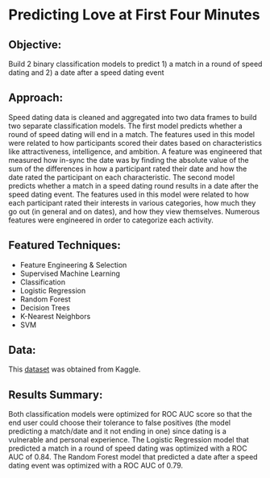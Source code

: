 # Predicting Love at First Four Minutes

## **Objective:**
Build 2 binary classification models to predict 1) a match in a round of speed dating
and 2) a date after a speed dating event

## **Approach:**
Speed dating data is cleaned and aggregated into two data frames to build two separate classification models. The first model predicts whether a round of speed dating will end in a match. The features used in this model were related to how participants scored their dates based on characteristics like attractiveness, intelligence, and ambition. A feature was engineered that measured how in-sync the date was by finding the absolute value of the sum of the differences in how a participant rated their date and how the date rated the participant on each characteristic.  The second model predicts whether a match in a speed dating round results in a date after the speed dating event. The features used in this model were related to how each participant rated their interests in various categories, how much they go out (in general and on dates), and how they view themselves. Numerous features were engineered in order to categorize each activity.

## **Featured Techniques:**
- Feature Engineering & Selection
- Supervised Machine Learning
- Classification
- Logistic Regression
- Random Forest
- Decision Trees
- K-Nearest Neighbors
- SVM

## **Data:**
This [dataset](https://www.kaggle.com/annavictoria/speed-dating-experiment) was obtained from Kaggle.

## **Results Summary:**
Both classification models were optimized for ROC AUC score so that the end user could choose their tolerance to false positives (the model predicting a match/date and it not ending in one) since dating is a vulnerable and personal experience. The Logistic Regression model that predicted a match in a round of speed dating was optimized with a ROC AUC of 0.84.  The Random Forest model that predicted a date after a speed dating event was optimized with a ROC AUC of 0.79.
